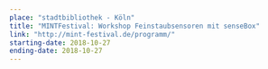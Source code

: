 ```yaml
---
place: "stadtbibliothek - Köln"
title: "MINTFestival: Workshop Feinstaubsensoren mit senseBox"
link: "http://mint-festival.de/programm/"
starting-date: 2018-10-27 
ending-date: 2018-10-27 
---
```

